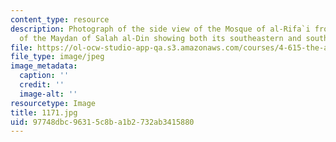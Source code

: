```yaml
---
content_type: resource
description: Photograph of the side view of the Mosque of al-Rifa`i from the center
  of the Maydan of Salah al-Din showing both its southeastern and southwestern facades.
file: https://ol-ocw-studio-app-qa.s3.amazonaws.com/courses/4-615-the-architecture-of-cairo-spring-2002/97748dbc96315c8ba1b2732ab3415880_1171.jpg
file_type: image/jpeg
image_metadata:
  caption: ''
  credit: ''
  image-alt: ''
resourcetype: Image
title: 1171.jpg
uid: 97748dbc-9631-5c8b-a1b2-732ab3415880
---
```

